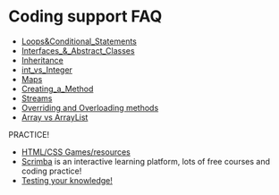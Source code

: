 # Coding support FAQ


- [Loops&Conditional_Statements](../item/LOOPS_&_CONDITIONAL_STATEMENTS.md)
- [Interfaces_&_Abstract_Classes](../item/INTERFACES_ABSTRACT_CLASSES.md)
- [Inheritance](../item/INHERITANCE.md)
- [int_vs_Integer](../item/INTEGER_VS_INT.md)
- [Maps](../item/MAPS.md)
- [Creating_a_Method](../item/WHAT_IS_A_METHOD.md)
- [Streams](../item/STREAMS.md)
- [Overriding and Overloading methods](../item/OVERRIDING_OVERLOADING.md)
- [Array vs ArrayList](.//item/ARRAYS_AND_ARRAYLIST.md)

PRACTICE!
- [HTML/CSS Games/resources](../item/HELPFUL_SITES_FOR_HTML_CSS.md) 
- [Scrimba](../item/SCRIMBA.md) is an interactive learning platform, lots of free courses and coding practice!
- [Testing your knowledge!](../item/CODE_PRACTICE_PROBLEMS_SITE.md)


